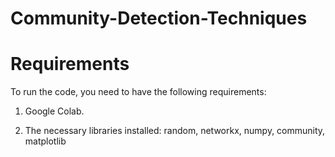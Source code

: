 # Community-Detection-Techniques

# Requirements

To run the code, you need to have the following requirements:

1. Google Colab.

2. The necessary libraries installed: random, networkx, numpy, community, matplotlib
